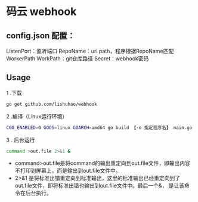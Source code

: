 # 码云 webhook
## config.json 配置：

ListenPort：监听端口
RepoName：url path，程序根据RepoName匹配WorkerPath
WorkPath：git仓库路径
Secret：webhook密码

## Usage
1 .下载
```bash
go get github.com/lishuhao/webhook
```
2 .编译（Linux运行环境）
```bash
CGO_ENABLED=0 GOOS=linux GOARCH=amd64 go build 【-o 指定程序名】 main.go
```
3 . 后台运行
```bash
command >out.file 2>&1 &
```
- command>out.file是将command的输出重定向到out.file文件，即输出内容不打印到屏幕上，而是输出到out.file文件中。
- 2>&1 是将标准出错重定向到标准输出，这里的标准输出已经重定向到了out.file文件，即将标准出错也输出到out.file文件中。最后一个&， 是让该命令在后台执行。